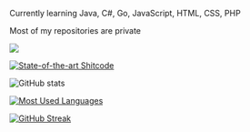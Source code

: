Currently learning Java, C#, Go, JavaScript, HTML, CSS, PHP

Most of my repositories are private

![](https://komarev.com/ghpvc/?username=neccrr&color=blueviolet)

[![State-of-the-art Shitcode](https://img.shields.io/static/v1?label=State-of-the-art&message=Shitcode&color=7B5804)](https://github.com/trekhleb/state-of-the-art-shitcode)

![GitHub stats](https://n-api.suka-anak.tk/api?username=neccrr&show_icons=true&theme=tokyonight&count_private=true&hide_border=true)

[![Most Used Languages](https://n-api.suka-anak.tk/api/top-langs/?username=neccrr&layout=compact&theme=tokyonight&hide_border=true&langs_count=6)](https://github.com/neccrr/)

[![GitHub Streak](http://github-readme-streak-stats.herokuapp.com?user=neccrr&theme=tokyonight&hide_border=true&date_format=j%20M%5B%20Y%5D)](https://github.com/neccrr/)